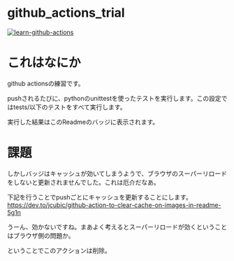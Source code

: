 # github_actions_trial

[![learn-github-actions](https://github.com/ashitani/github_actions_trial/actions/workflows/github-actions-trial.yml/badge.svg)](https://github.com/ashitani/github_actions_trial/actions/workflows/github-actions-trial.yml)

# これはなにか

github actionsの練習です。

pushされるたびに、pythonのunittestを使ったテストを実行します。この設定ではtests/以下のテストをすべて実行します。

実行した結果はこのReadmeのバッジに表示されます。

# 課題

しかしバッジはキャッシュが効いてしまうようで、ブラウザのスーパーリロードをしないと更新されませんでした。これは厄介だなあ。

下記を行うことでpushごとにキャッシュを更新することにします。
https://dev.to/jcubic/github-action-to-clear-cache-on-images-in-readme-5g1n

うーん、効かないですね。まあよく考えるとスーパーリロードが効くということはブラウザ側の問題か。

ということでこのアクションは削除。